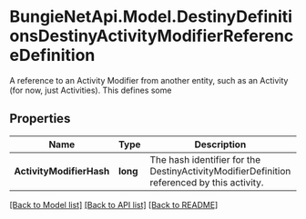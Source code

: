 # BungieNetApi.Model.DestinyDefinitionsDestinyActivityModifierReferenceDefinition
A reference to an Activity Modifier from another entity, such as an Activity (for now, just Activities).  This defines some
## Properties

Name | Type | Description | Notes
------------ | ------------- | ------------- | -------------
**ActivityModifierHash** | **long** | The hash identifier for the DestinyActivityModifierDefinition referenced by this activity. | [optional] 

[[Back to Model list]](../README.md#documentation-for-models) [[Back to API list]](../README.md#documentation-for-api-endpoints) [[Back to README]](../README.md)

